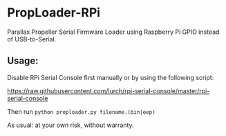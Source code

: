 PropLoader-RPi
==============

Parallax Propeller Serial Firmware Loader using Raspberry Pi GPIO instead of USB-to-Serial.

Usage:
------

Disable RPi Serial Console first manually or by using the following script:

https://raw.githubusercontent.com/lurch/rpi-serial-console/master/rpi-serial-console

Then run `python proploader.py filename.(bin|eep)`

As usual: at your own risk, without warranty.
